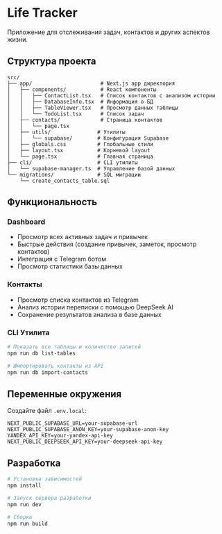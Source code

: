 # Life Tracker

Приложение для отслеживания задач, контактов и других аспектов жизни.

## Структура проекта

```
src/
├── app/                      # Next.js app директория
│   ├── components/           # React компоненты
│   │   ├── ContactList.tsx   # Список контактов с анализом истории
│   │   ├── DatabaseInfo.tsx  # Информация о БД
│   │   ├── TableViewer.tsx   # Просмотр данных таблицы
│   │   └── TodoList.tsx      # Список задач
│   ├── contacts/             # Страница контактов
│   │   └── page.tsx
│   ├── utils/               # Утилиты
│   │   └── supabase/        # Конфигурация Supabase
│   ├── globals.css          # Глобальные стили
│   ├── layout.tsx           # Корневой layout
│   └── page.tsx             # Главная страница
├── cli/                     # CLI утилиты
│   └── supabase-manager.ts  # Управление базой данных
└── migrations/              # SQL миграции
    └── create_contacts_table.sql
```

## Функциональность

### Dashboard
- Просмотр всех активных задач и привычек
- Быстрые действия (создание привычек, заметок, просмотр контактов)
- Интеграция с Telegram ботом
- Просмотр статистики базы данных

### Контакты
- Просмотр списка контактов из Telegram
- Анализ истории переписки с помощью DeepSeek AI
- Сохранение результатов анализа в базе данных

### CLI Утилита
```bash
# Показать все таблицы и количество записей
npm run db list-tables

# Импортировать контакты из API
npm run db import-contacts
```

## Переменные окружения

Создайте файл `.env.local`:

```env
NEXT_PUBLIC_SUPABASE_URL=your-supabase-url
NEXT_PUBLIC_SUPABASE_ANON_KEY=your-supabase-anon-key
YANDEX_API_KEY=your-yandex-api-key
NEXT_PUBLIC_DEEPSEEK_API_KEY=your-deepseek-api-key
```

## Разработка

```bash
# Установка зависимостей
npm install

# Запуск сервера разработки
npm run dev

# Сборка
npm run build
```
